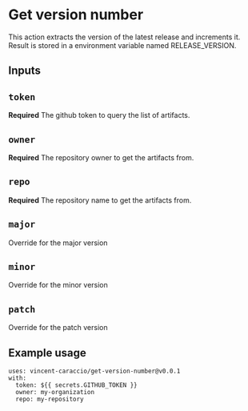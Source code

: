 # Get version number

This action extracts the version of the latest release and increments it.
Result is stored in a environment variable named RELEASE_VERSION.

## Inputs

## `token`

**Required** The github token to query the list of artifacts.

## `owner`

**Required** The repository owner to get the artifacts from.

## `repo`

**Required** The repository name to get the artifacts from.

## `major`

Override for the major version

## `minor`

Override for the minor version

## `patch`

Override for the patch version

## Example usage

```
uses: vincent-caraccio/get-version-number@v0.0.1
with:
  token: ${{ secrets.GITHUB_TOKEN }}
  owner: my-organization
  repo: my-repository
```
